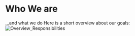 # Who We are
...and what we do
Here is a short overview about our goals:
![Overview_Responsibilities](/acme/assets/Architecture-Responsibilities.drawio.svg)